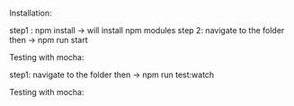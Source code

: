 Installation:

step1 : npm install -> will install npm modules step 2: navigate to the folder then -> npm run start

Testing with mocha: 

step1: navigate to the folder then -> npm run test:watch





Testing with mocha:


